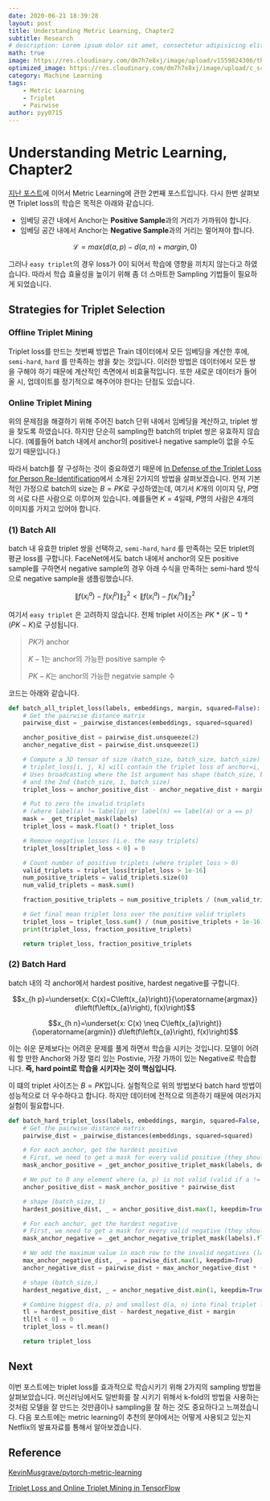 ```yaml
---
date: 2020-06-21 18:39:28
layout: post
title: Understanding Metric Learning, Chapter2
subtitle: Research
# description: Lorem ipsum dolor sit amet, consectetur adipisicing elit, sed do eiusmod tempor incididunt ut labore et dolore magna aliqua.
math: true
image: https://res.cloudinary.com/dm7h7e8xj/image/upload/v1559824306/theme13_dshbqx.jpg
optimized_image: https://res.cloudinary.com/dm7h7e8xj/image/upload/c_scale,w_380/v1559824306/theme13_dshbqx.jpg
category: Machine Learning
tags:
    - Metric Learning
    - Triplet
    - Pairwise
author: pyy0715
---
```


# Understanding Metric Learning, Chapter2

[지난 포스트](https://pyy0715.github.io/Metric_Learning1/)에 이어서 Metric Learning에 관한 2번째 포스트입니다.
다시 한번 살펴보면 Triplet loss의 학습은 목적은 아래와 같습니다.

- 임베딩 공간 내에서 Anchor는 **Positive Sample**과의 거리가 가까워야 합니다.
- 임베딩 공간 내에서 Anchor는 **Negative Sample**과의 거리는 멀어져야 합니다.

$$\mathcal{L} = max(d(a, p) - d(a, n) + margin, 0)$$

그러나 `easy triplet`의 경우 loss가 0이 되어서 학습에 영향을 끼치지 않는다고 하였습니다.
따라서 학습 효율성을 높이기 위해 좀 더 스마트한 Sampling 기법들이 필요하게 되었습니다.

## Strategies for Triplet Selection

### Offline Triplet Mining

Triplet loss를 만드는 첫번째 방법은 Train 데이터에서 모든 임베딩을 계산한 후에, `semi-hard`, `hard` 를 만족하는 쌍을 찾는 것입니다.
이러한 방법은 데이터에서 모든 쌍을 구해야 하기 때문에 계산적인 측면에서 비효율적입니다.
또한 새로운 데이터가 들어올 시, 업데이트를 정기적으로 해주어야 한다는 단점도 있습니다.


### Online Triplet Mining

위의 문제점을 해결하기 위해  주어진 batch 단위 내에서 임베딩을 계산하고, triplet 쌍을 찾도록 하였습니다.
하지만 단순히 sampling한 batch의 triplet 쌍은 유효하지 않습니다.
(예를들어 batch 내에서 anchor의 positive나 negative sample이 없을 수도 있기 때문입니다.)

따라서 batch를 잘 구성하는 것이 중요하였기 때문에 [In Defense of the Triplet Loss for Person Re-Identification](https://arxiv.org/abs/1703.07737)에서 소개된 2가지의 방법을 살펴보겠습니다.
먼저 기본적인 가정으로 batch의 size는 $B=PK$로 구성하였는데, 여기서 $K$개의 이미지 당, $P$명의 서로 다른 사람으로 이루어져 있습니다.
예를들면 $K=4$일때,  $P$명의 사람은 4개의 이미지를 가지고 있어야 합니다.


### (1) Batch All

batch 내 유효한 triplet 쌍을 선택하고, `semi-hard`, `hard` 를 만족하는 모든 triplet의 평균 loss를 구합니다.
FaceNet에서도 batch 내에서 anchor의 모든 positive sample를 구하면서 negative sample의 경우
아래 수식을 만족하는 semi-hard 방식으로 negative sample을 샘플링했습니다.

$$\left\|f\left(x_{i}^{a}\right)-  
f\left(x_{i}^{p}\right)\right\|_{2}^{2}<\left\|f\left(x_{i}^{a}\right)-f\left(x_{i}^{n}\right)\right\|_{2}^{2}$$

여기서 `easy triplet` 은 고려하지 않습니다.
전체 triplet 사이즈는 $PK$ * $(K−1)$ * $(PK−K)$로 구성됩니다.

> $PK$가 anchor
>
> $K-1$는 anchor의 가능한 positive sample 수
>
> $PK-K$는 anchor의 가능한 negatvie sample 수

코드는 아래와 같습니다.

```python
def batch_all_triplet_loss(labels, embeddings, margin, squared=False):
    # Get the pairwise distance matrix
    pairwise_dist = _pairwise_distances(embeddings, squared=squared)

    anchor_positive_dist = pairwise_dist.unsqueeze(2)
    anchor_negative_dist = pairwise_dist.unsqueeze(1)

    # Compute a 3D tensor of size (batch_size, batch_size, batch_size)
    # triplet_loss[i, j, k] will contain the triplet loss of anchor=i, positive=j, negative=k
    # Uses broadcasting where the 1st argument has shape (batch_size, batch_size, 1)
    # and the 2nd (batch_size, 1, batch_size)
    triplet_loss = anchor_positive_dist - anchor_negative_dist + margin

    # Put to zero the invalid triplets
    # (where label(a) != label(p) or label(n) == label(a) or a == p)
    mask = _get_triplet_mask(labels)
    triplet_loss = mask.float() * triplet_loss

    # Remove negative losses (i.e. the easy triplets)
    triplet_loss[triplet_loss < 0] = 0

    # Count number of positive triplets (where triplet_loss > 0)
    valid_triplets = triplet_loss[triplet_loss > 1e-16]
    num_positive_triplets = valid_triplets.size(0)
    num_valid_triplets = mask.sum()

    fraction_positive_triplets = num_positive_triplets / (num_valid_triplets.float() + 1e-16)

    # Get final mean triplet loss over the positive valid triplets
    triplet_loss = triplet_loss.sum() / (num_positive_triplets + 1e-16)
    print(triplet_loss, fraction_positive_triplets)

    return triplet_loss, fraction_positive_triplets
```

### (2) Batch Hard

batch 내의 각 anchor에서 hardest positive, hardest negative를 구합니다.

$$x_{h p}=\underset{x: C(x)=C\left(x_{a}\right)}{\operatorname{argmax}} d\left(f\left(x_{a}\right), f(x)\right)$$

$$x_{h n}=\underset{x: C(x) \neq C\left(x_{a}\right)}{\operatorname{argmin}} d\left(f\left(x_{a}\right), f(x)\right)$$

이는 쉬운 문제보다는 어려운 문제를 풀게 하면서 학습을 시키는 것입니다.
모델이 어려워 할 만한 Anchor와 가장 멀리 있는 Postivie, 가장 가까이 있는 Negative로 학습합니다.
**즉, hard point로 학습을 시키자는 것이 핵심입니다.**

이 떄의 triplet 사이즈는 $B=PK$입니다.
실험적으로 위의 방법보다 batch hard 방법이 성능적으로 더 우수하다고 합니다.
하지만 데이터에 전적으로 의존하기 때문에 여러가지 실험이 필요합니다.

```python
def batch_hard_triplet_loss(labels, embeddings, margin, squared=False, device='cpu'):
    # Get the pairwise distance matrix
    pairwise_dist = _pairwise_distances(embeddings, squared=squared)

    # For each anchor, get the hardest positive
    # First, we need to get a mask for every valid positive (they should have same label)
    mask_anchor_positive = _get_anchor_positive_triplet_mask(labels, device).float()

    # We put to 0 any element where (a, p) is not valid (valid if a != p and label(a) == label(p))
    anchor_positive_dist = mask_anchor_positive * pairwise_dist

    # shape (batch_size, 1)
    hardest_positive_dist, _ = anchor_positive_dist.max(1, keepdim=True)

    # For each anchor, get the hardest negative
    # First, we need to get a mask for every valid negative (they should have different labels)
    mask_anchor_negative = _get_anchor_negative_triplet_mask(labels).float()

    # We add the maximum value in each row to the invalid negatives (label(a) == label(n))
    max_anchor_negative_dist, _ = pairwise_dist.max(1, keepdim=True)
    anchor_negative_dist = pairwise_dist + max_anchor_negative_dist * (1.0 - mask_anchor_negative)

    # shape (batch_size,)
    hardest_negative_dist, _ = anchor_negative_dist.min(1, keepdim=True)

    # Combine biggest d(a, p) and smallest d(a, n) into final triplet loss
    tl = hardest_positive_dist - hardest_negative_dist + margin
    tl[tl < 0] = 0
    triplet_loss = tl.mean()

    return triplet_loss
```

## Next

이번 포스트에는 triplet loss를 효과적으로 학습시키기 위해 2가지의 sampling 방법을 살펴보았습니다.
머신러닝에서도 일반화를 잘 시키기 위해서 k-fold의 방법을 사용하는 것처럼 모델을 잘 만드는 것만큼이나 sampling을 잘 하는 것도 중요하다고 느껴졌습니다.
다음 포스트에는 metric learning이 추천의 분야에서는 어떻게 사용되고 있는지 Netflix의 발표자료를 통해서 알아보겠습니다.

## Reference

[KevinMusgrave/pytorch-metric-learning](https://github.com/KevinMusgrave/pytorch-metric-learning)

[Triplet Loss and Online Triplet Mining in TensorFlow](https://omoindrot.github.io/triplet-loss#a-better-implementation-with-online-triplet-mining)
